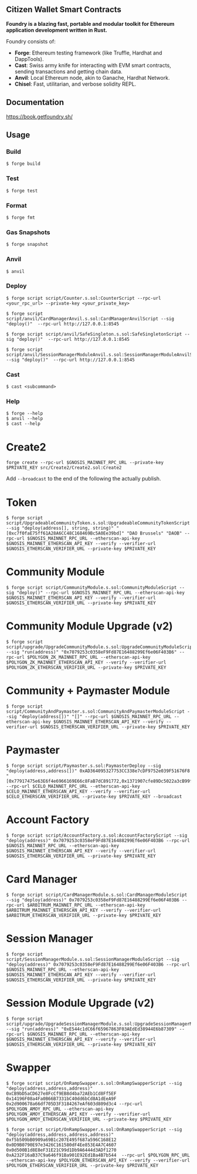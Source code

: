 ## Citizen Wallet Smart Contracts

**Foundry is a blazing fast, portable and modular toolkit for Ethereum application development written in Rust.**

Foundry consists of:

-   **Forge**: Ethereum testing framework (like Truffle, Hardhat and DappTools).
-   **Cast**: Swiss army knife for interacting with EVM smart contracts, sending transactions and getting chain data.
-   **Anvil**: Local Ethereum node, akin to Ganache, Hardhat Network.
-   **Chisel**: Fast, utilitarian, and verbose solidity REPL.

## Documentation

https://book.getfoundry.sh/

## Usage

### Build

```shell
$ forge build
```

### Test

```shell
$ forge test
```

### Format

```shell
$ forge fmt
```

### Gas Snapshots

```shell
$ forge snapshot
```

### Anvil

```shell
$ anvil
```

### Deploy

```shell
$ forge script script/Counter.s.sol:CounterScript --rpc-url <your_rpc_url> --private-key <your_private_key>

$ forge script script/anvil/CardManagerAnvil.s.sol:CardManagerAnvilScript --sig "deploy()"  --rpc-url http://127.0.0.1:8545

$ forge script script/anvil/SafeSingleton.s.sol:SafeSingletonScript --sig "deploy()"  --rpc-url http://127.0.0.1:8545

$ forge script script/anvil/SessionManagerModuleAnvil.s.sol:SessionManagerModuleAnvilScript --sig "deploy()"  --rpc-url http://127.0.0.1:8545
```

### Cast

```shell
$ cast <subcommand>
```

### Help

```shell
$ forge --help
$ anvil --help
$ cast --help
```

# Create2

```shell
forge create --rpc-url $GNOSIS_MAINNET_RPC_URL --private-key $PRIVATE_KEY src/Create2/Create2.sol:Create2
```

Add `--broadcast` to the end of the following the actually publish.

# Token
```shell
$ forge script script/UpgradeableCommunityToken.s.sol:UpgradeableCommunityTokenScript --sig "deploy(address[], string, string)" "[0xc7f0faE75ff61A28A6CC48C168469Bc5A0Ee39bd]" "DAO Brussels" "DAOB" --rpc-url $GNOSIS_MAINNET_RPC_URL --etherscan-api-key $GNOSIS_MAINNET_ETHERSCAN_API_KEY --verify --verifier-url $GNOSIS_ETHERSCAN_VERIFIER_URL --private-key $PRIVATE_KEY 
```

# Community Module
```shell
$ forge script script/CommunityModule.s.sol:CommunityModuleScript --sig "deploy()" --rpc-url $GNOSIS_MAINNET_RPC_URL --etherscan-api-key $GNOSIS_MAINNET_ETHERSCAN_API_KEY --verify --verifier-url $GNOSIS_ETHERSCAN_VERIFIER_URL --private-key $PRIVATE_KEY 
```

# Community Module Upgrade (v2)
```shell
$ forge script script/upgrade/UpgradeCommunityModule.s.sol:UpgradeCommunityModuleScript --sig "run(address)" "0x7079253c0358eF9Fd87E16488299Ef6e06F403B6" --rpc-url $POLYGON_ZK_MAINNET_RPC_URL --etherscan-api-key $POLYGON_ZK_MAINNET_ETHERSCAN_API_KEY --verify --verifier-url $POLYGON_ZK_ETHERSCAN_VERIFIER_URL --private-key $PRIVATE_KEY 
```

# Community + Paymaster Module
```shell
$ forge script script/CommunityAndPaymaster.s.sol:CommunityAndPaymasterModuleScript --sig "deploy(address[])" "[]" --rpc-url $GNOSIS_MAINNET_RPC_URL --etherscan-api-key $GNOSIS_MAINNET_ETHERSCAN_API_KEY --verify --verifier-url $GNOSIS_ETHERSCAN_VERIFIER_URL --private-key $PRIVATE_KEY 
```

# Paymaster
```shell
$ forge script script/Paymaster.s.sol:PaymasterDeploy --sig "deploy(address,address[])" 0xAD364095327753CC338e7cDF9752e039F51676F8 "[0x77917475e63E6f4e6966169E66c8FaB7dC891772,0x1371907cfe89Dc5022a3cB99ffBc4d7430f760cE,0xBA861e2DABd8316cf11Ae7CdA101d110CF581f28]" --rpc-url $CELO_MAINNET_RPC_URL --etherscan-api-key $CELO_MAINNET_ETHERSCAN_API_KEY --verify --verifier-url $CELO_ETHERSCAN_VERIFIER_URL --private-key $PRIVATE_KEY --broadcast
```

# Account Factory
```shell
$ forge script script/AccountFactory.s.sol:AccountFactoryScript --sig "deploy(address)" 0x7079253c0358eF9Fd87E16488299Ef6e06F403B6 --rpc-url $GNOSIS_MAINNET_RPC_URL --etherscan-api-key $GNOSIS_MAINNET_ETHERSCAN_API_KEY --verify --verifier-url $GNOSIS_ETHERSCAN_VERIFIER_URL --private-key $PRIVATE_KEY 
```

# Card Manager
```shell
$ forge script script/CardManagerModule.s.sol:CardManagerModuleScript --sig "deploy(address)" 0x7079253c0358eF9Fd87E16488299Ef6e06F403B6 --rpc-url $ARBITRUM_MAINNET_RPC_URL --etherscan-api-key $ARBITRUM_MAINNET_ETHERSCAN_API_KEY --verify --verifier-url $ARBITRUM_ETHERSCAN_VERIFIER_URL --private-key $PRIVATE_KEY 
```

# Session Manager
```shell
$ forge script script/SessionManagerModule.s.sol:SessionManagerModuleScript --sig "deploy(address)" 0x7079253c0358eF9Fd87E16488299Ef6e06F403B6 --rpc-url $GNOSIS_MAINNET_RPC_URL --etherscan-api-key $GNOSIS_MAINNET_ETHERSCAN_API_KEY --verify --verifier-url $GNOSIS_ETHERSCAN_VERIFIER_URL --private-key $PRIVATE_KEY 
```

# Session Module Upgrade (v2)
```shell
$ forge script script/upgrade/UpgradeSessionManagerModule.s.sol:UpgradeSessionManagerModuleScript --sig "run(address)" "0xE544c1dC66f65967863F03AEdEd38944E6b87309" --rpc-url $GNOSIS_MAINNET_RPC_URL --etherscan-api-key $GNOSIS_MAINNET_ETHERSCAN_API_KEY --verify --verifier-url $GNOSIS_ETHERSCAN_VERIFIER_URL --private-key $PRIVATE_KEY 
```

# Swapper
```shell
$ forge script script/OnRampSwapper.s.sol:OnRampSwapperScript --sig "deploy(address,address,address)" 0xCB9bD5aCD627e8FcCf9EB8d4ba72AEb1Cd8Ff5EF 0x14196F08a4Fa0B66B7331bC40dd6bCd8A1dEeA9F 0x2d900678a66df705D3F3184267eAf603d809d3c4 --rpc-url $POLYGON_AMOY_RPC_URL --etherscan-api-key $POLYGON_AMOY_ETHERSCAN_API_KEY --verify --verifier-url $POLYGON_AMOY_ETHERSCAN_VERIFIER_URL --private-key $PRIVATE_KEY 

$ forge script script/OnRampSwapper.s.sol:OnRampSwapperScript --sig "deploy(address,address,address,address)" 0xf5b509bB0909a69B1c207E495f687a596C168E12 0x0D9B0790E97e3426C161580dF4Ee853E4A7C4607 0x0d500B1d8E8eF31E21C99d1Db9A6444d3ADf1270 0xA232F16aB37C9a646f91Ba901E92Ed1Ba4B7b544  --rpc-url $POLYGON_RPC_URL --etherscan-api-key $POLYGON_ETHERSCAN_API_KEY --verify --verifier-url $POLYGON_ETHERSCAN_VERIFIER_URL --private-key $PRIVATE_KEY 
```